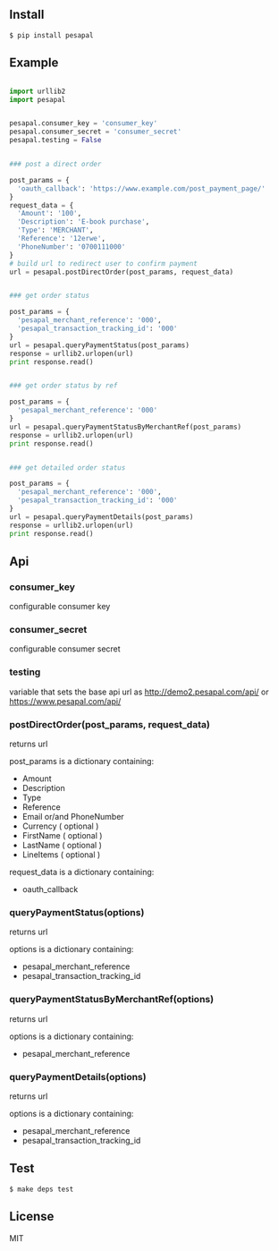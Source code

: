 
## Install

    $ pip install pesapal


## Example

```python

import urllib2
import pesapal


pesapal.consumer_key = 'consumer_key'
pesapal.consumer_secret = 'consumer_secret'
pesapal.testing = False


### post a direct order

post_params = {
  'oauth_callback': 'https://www.example.com/post_payment_page/'
}
request_data = {
  'Amount': '100',
  'Description': 'E-book purchase',
  'Type': 'MERCHANT',
  'Reference': '12erwe',
  'PhoneNumber': '0700111000'
}
# build url to redirect user to confirm payment
url = pesapal.postDirectOrder(post_params, request_data)


### get order status

post_params = {
  'pesapal_merchant_reference': '000',
  'pesapal_transaction_tracking_id': '000'
}
url = pesapal.queryPaymentStatus(post_params)
response = urllib2.urlopen(url)
print response.read()


### get order status by ref

post_params = {
  'pesapal_merchant_reference': '000'
}
url = pesapal.queryPaymentStatusByMerchantRef(post_params)
response = urllib2.urlopen(url)
print response.read()


### get detailed order status

post_params = {
  'pesapal_merchant_reference': '000',
  'pesapal_transaction_tracking_id': '000'
}
url = pesapal.queryPaymentDetails(post_params)
response = urllib2.urlopen(url)
print response.read()

```

## Api

### consumer_key

  configurable consumer key

### consumer_secret

  configurable consumer secret

### testing
  
  variable that sets the base api url as http://demo2.pesapal.com/api/ or https://www.pesapal.com/api/

### postDirectOrder(post_params, request_data)
  
  returns url

  post_params is a dictionary containing:

  - Amount
  - Description
  - Type
  - Reference
  - Email or/and PhoneNumber
  - Currency ( optional )
  - FirstName ( optional )
  - LastName ( optional )
  - LineItems ( optional )

  request_data is a dictionary containing:
  
  - oauth_callback


### queryPaymentStatus(options)

  returns url

  options is a dictionary containing:

  - pesapal_merchant_reference
  - pesapal_transaction_tracking_id

### queryPaymentStatusByMerchantRef(options)

  returns url

  options is a dictionary containing:
  
  - pesapal_merchant_reference

### queryPaymentDetails(options)

  returns url

  options is a dictionary containing:

  - pesapal_merchant_reference
  - pesapal_transaction_tracking_id

## Test

    $ make deps test

## License

MIT
